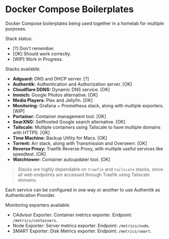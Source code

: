 # Docker Compose Boilerplates

Docker Compose boilerplates being used together in a homelab for multiple purposes.

Stack status:
- [?] Don't remember.
- [OK] Should work correctly.
- [WIP] Work in Progress.

Stacks available:
- **Adguard:** DNS and DHCP server. [?]
- **Authentik:** Authentication and Authorization server. [OK]
- **Cloudflare DDNS:** Dynamic DNS service. [OK]
- **Immich:** Google Photos alternative. [OK]
- **Media Players:** Plex and Jellyfin. [OK]
- **Monitoring:** Grafana + Prometheus stack, along with multiple exporters. [WIP]
- **Portainer:** Container management tool. [OK]
- **SearXNG:** Selfhosted Google search alternative. [OK]
- **Tailscale:** Multiple containers using Tailscale to have multiple domains with HTTPS. [OK]
- **Time Machine:** Backup Utility for Macs. [OK]
- **Torrent:** Arr stack, along with Transmission and Overseerr. [OK]
- **Reverse Proxy:** Traefik Reverse Proxy, with multiple useful services like speedtest. [OK]
- **Watchtower:** Container autoupdater tool. [OK]

> Stacks are highly dependable on `traefik` and `tailscale` stacks, since all web endpoints are accessed through Traefik using Tailscale domains.

Each service can be configured in one way or another to use Authentik as Authentication Provider.

Monitoring exporters available:
- CAdvisor Exporter: Container metrics exporter. Endpoint: `/metrics/containers`.
- Node Exporter: Server metrics exporter. Endpoint: `/metrics/node`.
- SMART Exporter: Disk Metrics exporter. Endpoint: `/metrics/smart`.